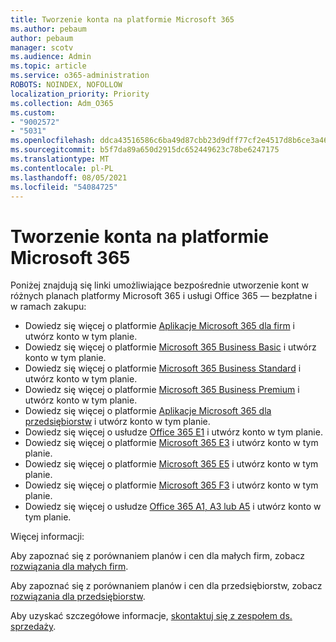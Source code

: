 ```yaml
---
title: Tworzenie konta na platformie Microsoft 365
ms.author: pebaum
author: pebaum
manager: scotv
ms.audience: Admin
ms.topic: article
ms.service: o365-administration
ROBOTS: NOINDEX, NOFOLLOW
localization_priority: Priority
ms.collection: Adm_O365
ms.custom:
- "9002572"
- "5031"
ms.openlocfilehash: ddca43516586c6ba49d87cbb23d9dff77cf2e4517d8b6ce3a46d00e535b59afb
ms.sourcegitcommit: b5f7da89a650d2915dc652449623c78be6247175
ms.translationtype: MT
ms.contentlocale: pl-PL
ms.lasthandoff: 08/05/2021
ms.locfileid: "54084725"
---
```

# <a name="sign-up-for-microsoft-365"></a>Tworzenie konta na platformie Microsoft 365

Poniżej znajdują się linki umożliwiające bezpośrednie utworzenie kont w różnych planach platformy Microsoft 365 i usługi Office 365 — bezpłatne i w ramach zakupu:

- Dowiedz się więcej o platformie [Aplikacje Microsoft 365 dla firm](https://products.office.com/business/office-365-business?activetab=pivot%3aoverviewtab) i utwórz konto w tym planie.
- Dowiedz się więcej o platformie [Microsoft 365 Business Basic](https://products.office.com/business/office-365-business-essentials?activetab=pivot%3aoverviewtab) i utwórz konto w tym planie.
- Dowiedz się więcej o platformie [Microsoft 365 Business Standard](https://products.office.com/business/office-365-business-premium?activetab=pivot%3aoverviewtab) i utwórz konto w tym planie.
- Dowiedz się więcej o platformie [Microsoft 365 Business Premium](https://www.microsoft.com/microsoft-365/business/microsoft-365-business?activetab=pivot%3aoverviewtab) i utwórz konto w tym planie.
- Dowiedz się więcej o platformie [Aplikacje Microsoft 365 dla przedsiębiorstw](https://products.office.com/business/office-365-proplus-product?activetab=pivot%3aoverviewtab) i utwórz konto w tym planie.
- Dowiedz się więcej o usłudze [Office 365 E1](https://www.microsoft.com/microsoft-365/business/office-365-enterprise-e1-business-software?activetab=pivot:overviewtab) i utwórz konto w tym planie.
- Dowiedz się więcej o platformie [Microsoft 365 E3](https://www.microsoft.com/microsoft-365/enterprise-e3-business-software) i utwórz konto w tym planie.
- Dowiedz się więcej o platformie [Microsoft 365 E5](https://www.microsoft.com/microsoft-365/enterprise-e5-business-software?activetab=pivot%3aoverviewtab) i utwórz konto w tym planie.
- Dowiedz się więcej o platformie [Microsoft 365 F3](https://www.microsoft.com/microsoft-365/microsoft-365-enterprise-f3?activetab=pivot%3aoverviewtab) i utwórz konto w tym planie.
- Dowiedz się więcej o usłudze [Office 365 A1, A3 lub A5](https://www.microsoft.com/microsoft-365/academic/compare-office-365-education-plans?activetab=tab:primaryr1) i utwórz konto w tym planie.

Więcej informacji:

Aby zapoznać się z porównaniem planów i cen dla małych firm, zobacz [rozwiązania dla małych firm](https://products.office.com/business/small-business-solutions#office-ContentAreaHeadingTemplate-1cuvapm).

Aby zapoznać się z porównaniem planów i cen dla przedsiębiorstw, zobacz [rozwiązania dla przedsiębiorstw](https://www.microsoft.com/microsoft-365/business/compare-more-office-365-for-business-plans).

Aby uzyskać szczegółowe informacje, [skontaktuj się z zespołem ds. sprzedaży](https://go.microsoft.com/fwlink/?linkid=2127718).
